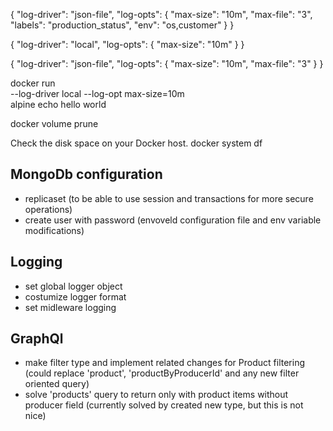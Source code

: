 {
"log-driver": "json-file",
"log-opts": {
"max-size": "10m",
"max-file": "3",
"labels": "production_status",
"env": "os,customer"
}
}

{
"log-driver": "local",
"log-opts": {
"max-size": "10m"
}
}

{
"log-driver": "json-file",
"log-opts": {
"max-size": "10m",
"max-file": "3"
}
}

docker run \
 --log-driver local --log-opt max-size=10m \
 alpine echo hello world

docker volume prune

Check the disk space on your Docker host.
docker system df

## MongoDb configuration

- replicaset (to be able to use session and transactions for more secure operations)
- create user with password (envoveld configuration file and env variable modifications)

## Logging

- set global logger object
- costumize logger format
- set midleware logging

## GraphQl

- make filter type and implement related changes for Product filtering (could replace 'product', 'productByProducerId' and any new filter oriented query)
- solve 'products' query to return only with product items without producer field (currently solved by created new type, but this is not nice)
